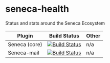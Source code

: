 seneca-health
=============

Status and stats around the Seneca Ecosystem



| Plugin        | Build Status  | Other  |
| ------------- |---------------| ------ |
| Seneca (core) | [![Build Status](https://travis-ci.org/rjrodger/seneca.png?branch=master)](https://travis-ci.org/rjrodger/seneca) | n/a |
| Seneca-mail   | [![Build Status](https://secure.travis-ci.org/rjrodger/seneca-mail.png)](http://travis-ci.org/rjrodger/seneca-mail) | n/a |

